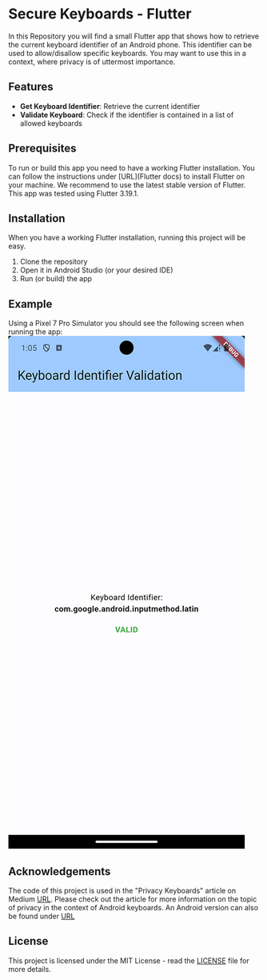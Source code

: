 # Secure Keyboards - Flutter
In this Repository you will find a small Flutter app that shows how to retrieve the current keyboard identifier of an Android phone. This identifier can be used to allow/disallow specific keyboards. You may want to use this in a context, where privacy is of uttermost importance.

## Features
- **Get Keyboard Identifier**: Retrieve the current identifier
- **Validate Keyboard**: Check if the identifier is contained in a list of allowed keyboards

## Prerequisites
To run or build this app you need to have a working Flutter installation. You can follow the instructions under [URL](Flutter docs) to install Flutter on your machine. We recommend to use the latest stable version of Flutter.
This app was tested using Flutter 3.19.1.

## Installation
When you have a working Flutter installation, running this project will be easy.
1. Clone the repository
2. Open it in Android Studio (or your desired IDE)
3. Run (or build) the app

## Example
Using a Pixel 7 Pro Simulator you should see the following screen when running the app:
![Screenshot of the Keyboard Validation Screen](documentation/screenshots/secure_keyboards_flutter_pixel_7.png)

## Acknowledgements
The code of this project is used in the "Privacy Keyboards" article on Medium [URL](https://www.medium.de). Please check out the article for more information on the topic of privacy in the context of Android keyboards.
An Android version can also be found under [URL](github)

## License
This project is licensed under the MIT License - read the [LICENSE](LICENSE) file for more details.
